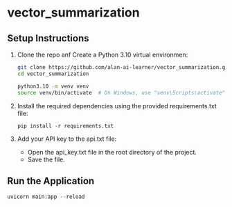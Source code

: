 # vector_summarization

## Setup Instructions

1. Clone the repo anf Create a Python 3.10 virtual environmen:
   ```bash
   git clone https://github.com/alan-ai-learner/vector_summarization.git
   cd vector_summarization

   python3.10 -m venv venv
   source venv/bin/activate  # On Windows, use "venv\Scripts\activate"
   ```

2. Install the required dependencies using the provided requirements.txt file:
   ```
   pip install -r requirements.txt
   ```

3. Add your API key to the api.txt file:
   - Open the api_key.txt file in the root directory of the project.
   - Save the file.


## Run the Application

```
uvicorn main:app --reload
```


```